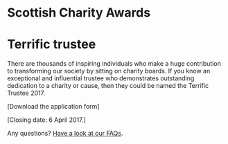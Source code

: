 # Scottish Charity Awards

# Terrific trustee

There are thousands of inspiring individuals who make a huge contribution to transforming our society by sitting on charity boards. If you know an exceptional and influential trustee who demonstrates outstanding dedication to a charity or cause, then they could be named the Terrific Trustee 2017.

[Download the application form]

[Closing date: 6 April 2017.]

Any questions? [Have a look at our FAQs](scottish-charity-awards/faq.md).
